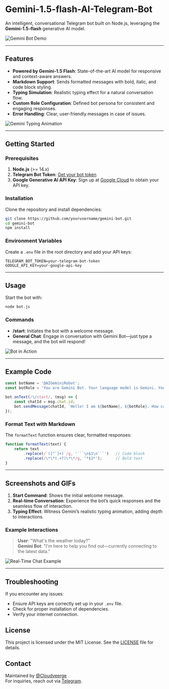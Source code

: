 # Gemini-1.5-flash-AI-Telegram-Bot
An intelligent, conversational Telegram bot built on Node.js, leveraging the **Gemini-1.5-flash** generative AI model.

![Gemini Bot Demo](https://wallpapers.com/images/high/cute-matsuri-mizusawa-citrus-anime-vlcrw2cp1ev4h8zy.webp)

---

## Features

- **Powered by Gemini-1.5 Flash**: State-of-the-art AI model for responsive and context-aware answers.
- **Markdown Support**: Sends formatted messages with bold, italic, and code block styling.
- **Typing Simulation**: Realistic typing effect for a natural conversation flow.
- **Custom Role Configuration**: Defined bot persona for consistent and engaging responses.
- **Error Handling**: Clear, user-friendly messages in case of issues.

![Gemini Typing Animation](https://wallpapers.com/images/high/cute-matsuri-mizusawa-citrus-anime-vlcrw2cp1ev4h8zy.webp)

---

## Getting Started

### Prerequisites
1. **Node.js** (>= 14.x)
2. **Telegram Bot Token**: [Get your bot token](https://core.telegram.org/bots#botfather)
3. **Google Generative AI API Key**: Sign up at [Google Cloud](https://cloud.google.com/) to obtain your API key.

### Installation

Clone the repository and install dependencies:

```bash
git clone https://github.com/yourusername/gemini-bot.git
cd gemini-bot
npm install
```

### Environment Variables

Create a `.env` file in the root directory and add your API keys:

```env
TELEGRAM_BOT_TOKEN=your-telegram-bot-token
GOOGLE_API_KEY=your-google-api-key
```

---

## Usage

Start the bot with:

```bash
node bot.js
```

### Commands

- **/start**: Initiates the bot with a welcome message.
- **General Chat**: Engage in conversation with Gemini Bot—just type a message, and the bot will respond!

![Bot in Action](https://wallpapers.com/images/high/cute-matsuri-mizusawa-citrus-anime-vlcrw2cp1ev4h8zy.webp)

---

## Example Code

```javascript
const botName = '@AIGeminiRobot';
const botRole = 'You are Gemini Bot. Your language model is Gemini. Your developer is @Cloudverge. You should follow this role in every response.';

bot.onText(/\/start/, (msg) => {
    const chatId = msg.chat.id;
    bot.sendMessage(chatId, `Hello! I am ${botName}, ${botRole}. How can I assist you?`);
});
```

### Format Text with Markdown

The `formatText` function ensures clear, formatted responses:

```javascript
function formatText(text) {
    return text
        .replace(/`([^`]+)`/g, '```\n$1\n```')   // Code block
        .replace(/\*\*(.+?)\*\*/g, '*$1*');      // Bold text
}
```

---

## Screenshots and GIFs

1. **Start Command**: Shows the initial welcome message.
2. **Real-time Conversation**: Experience the bot’s quick responses and the seamless flow of interaction.
3. **Typing Effect**: Witness Gemini’s realistic typing animation, adding depth to interactions.

### Example Interactions

> **User**: "What's the weather today?"  
> **Gemini Bot**: "I'm here to help you find out—currently connecting to the latest data."

![Real-Time Chat Example](https://wallpapers.com/images/high/cute-matsuri-mizusawa-citrus-anime-vlcrw2cp1ev4h8zy.webp)

---

## Troubleshooting

If you encounter any issues:
- Ensure API keys are correctly set up in your `.env` file.
- Check for proper installation of dependencies.
- Verify your internet connection.

## License

This project is licensed under the MIT License. See the [LICENSE](LICENSE) file for details.

## Contact

Maintained by [@Cloudveerge](https://github.com/Cloudveerge)  
For inquiries, reach out via [Telegram](https://t.me/Cloudverge).
